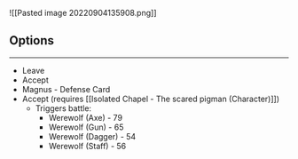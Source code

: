 ![[Pasted image 20220904135908.png]]

## Options
---
- Leave
- Accept
- Magnus - Defense Card
- Accept (requires [[Isolated Chapel - The scared pigman (Character)]])
	- Triggers battle:
		- Werewolf (Axe) - 79
		- Werewolf (Gun) - 65
		- Werewolf (Dagger) - 54
		- Werewolf (Staff) - 56